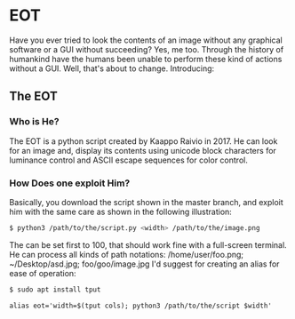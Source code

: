 # EOT
Have you ever tried to look the contents of an image without any graphical software or a GUI without succeeding? Yes, me too. Through the history of humankind have the humans been unable to perform these kind of actions without a GUI. Well, that's about to change.
Introducing: 
## The EOT
### Who is He?
The EOT is a python script created by Kaappo Raivio in 2017. He can look for an image and, display its contents using unicode block characters for luminance control and ASCII escape sequences for color control.
### How Does one exploit Him?
Basically, you download the script shown in the master branch, and exploit him with the same care as shown in the following illustration:
```bash
$ python3 /path/to/the/script.py <width> /path/to/the/image.png
```
The <width> can be set first to 100, that should work fine with a full-screen terminal. He can process all kinds of path notations: /home/user/foo.png; ~/Desktop/asd.jpg; foo/goo/image.jpg
I'd suggest for creating an alias for ease of operation:
```bash
$ sudo apt install tput
```
```
alias eot='width=$(tput cols); python3 /path/to/the/script $width'
```
